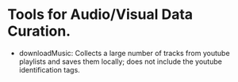 # Tools for Audio/Visual Data Curation.

- downloadMusic: Collects a large number of tracks from youtube playlists and saves them locally; does not
                 include the youtube identification tags.
